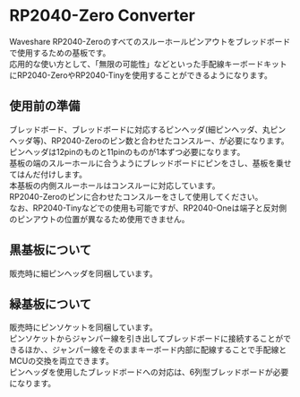 # RP2040-Zero Converter
Waveshare RP2040-Zeroのすべてのスルーホールピンアウトをブレッドボードで使用するための基板です。  
応用的な使い方として、「無限の可能性」などといった手配線キーボードキットにRP2040-ZeroやRP2040-Tinyを使用することができるようになります。

## 使用前の準備
ブレッドボード、ブレッドボードに対応するピンヘッダ(細ピンヘッダ、丸ピンヘッダ等)、RP2040-Zeroのピン数と合わせたコンスルー、が必要になります。  
ピンヘッダは12pinのものと11pinのものが1本ずつ必要になります。  
基板の端のスルーホールに合うようにブレッドボードにピンをさし、基板を乗せてはんだ付けします。  
本基板の内側スルーホールはコンスルーに対応しています。  
RP2040-Zeroのピンに合わせたコンスルーをさして使用してください。  
なお、RP2040-Tinyなどでの使用も可能ですが、RP2040-Oneは端子と反対側のピンアウトの位置が異なるため使用できません。

## 黒基板について
販売時に細ピンヘッダを同梱しています。  

## 緑基板について
販売時にピンソケットを同梱しています。  
ピンソケットからジャンパー線を引き出してブレッドボードに接続することができるほか、、ジャンパー線をそのままキーボード内部に配線することで手配線とMCUの交換を両立できます。  
ピンヘッダを使用したブレッドボードへの対応は、6列型ブレッドボードが必要になります。
